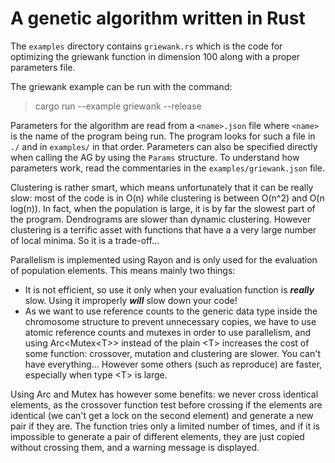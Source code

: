 # A genetic algorithm written in Rust

The ```examples``` directory contains ```griewank.rs``` which is the code for optimizing the griewank function in dimension 100 along with a proper parameters file.

The griewank example can be run with the command:
>cargo run --example griewank --release

Parameters for the algorithm are read from a ```<name>.json``` file where ```<name>``` is the name of the program being run. The program looks for such a file in ```./``` and in ```examples/``` in that order.
Parameters can also be specified directly when calling the AG by using the ```Params``` structure. To understand how parameters work, read the commentaries in the ```examples/griewank.json``` file.

Clustering is rather smart, which means unfortunately that it can be really slow: most of the code is in O(n) while clustering is between O(n^2) and O(n log(n)). In fact, when the population is large, it is by far the slowest part of the program. Dendrograms are slower than dynamic clustering. However clustering is a terrific asset with functions that have a a very large number of local minima. So it is a trade-off...

Parallelism is implemented using Rayon and is only used for the evaluation of population elements. This means mainly two things:
- It is not efficient, so use it only when your evaluation function is ***really*** slow. Using it improperly ***will*** slow down your code!
- As we want to use reference counts to the generic data type inside the chromosome structure to prevent unnecessary copies, we have to use atomic reference counts and mutexes in order to use parallelism, and using Arc\<Mutex\<T\>\> instead of the plain \<T\> increases the cost of some function: crossover, mutation and clustering are slower. You can't have everything... However some others (such as reproduce) are faster, especially when type \<T\> is large. 

Using Arc and Mutex has however some benefits: we never cross identical elements, as the crossover function test before crossing if the elements are identical (we can't get a lock on the second element) and generate a new pair if they are. The function tries only a limited number of times, and if it is impossible to generate a pair of different elements, they are just copied without crossing them, and a warning message is displayed. 
